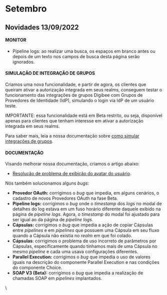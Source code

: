 # Setembro

## Novidades 13/09/2022

#### MONITOR

* Pipeline logs: ao realizar uma busca, os espaços em branco antes ou depois de um texto nos campos de busca desta página serão ignorados.



#### SIMULAÇÃO DE INTEGRAÇÃO DE GRUPOS&#x20;

Criamos uma nova funcionalidade, e partir de agora, os clientes que queiram ativar a autorização integrada em seus realms, conseguem testar o funcionamento das integrações de grupos Digibee com Grupos de Provedores de Identidade (IdP), simulando o login via IdP de um usuário teste.

IMPORTANTE: essa funcionalidade está em Beta restrito, ou seja, disponível apenas para clientes que tenham interesse em ativar a autorização integrada em seus realms.

Para saber mais, leia a nossa documentação sobre [como simular integrações de grupos](https://docs.digibee.com/documentation/v/pt-br/administration/integracao-de-provedor-de-identidades/integracao-dos-grupos-idp-com-grupos-digibee#como-simular-uma-integracao).

####

#### DOCUMENTAÇÃO

Visando melhorar nossa documentação, criamos o artigo abaixo:&#x20;

* [Resolução de problema de exibição do avatar do usuário](https://intercom.help/godigibee/pt-BR/articles/6545115-problema-com-a-imagem-do-avatar-do-usuario).





Nós também solucionamos alguns _bugs_:

* **Provedor OAuth:** corrigimos o _bug_ que impedia, em alguns cenários, o cadastro de novos Provedores OAuth na fase Beta.
* **Pipeline logs:** corrigimos o _bug_ onde o _timestamp_ dos _logs_ no modal de detalhes do log estava em um fuso horário diferente daquele exibido na página de _pipeline logs_. Agora, o _timestamp_ do modal foi ajustado para ser igual ao da página de _pipeline logs_.
* **Cápsulas:** corrigimos o _bug_ que impedia a ação de copiar Cápsulas entre _pipelines_ e em _pipelines_ que possuem uma Cápsula em seu fluxo quando a Cápsula não existia no _realm_ em que foi colado.
* **Cápsulas**: corrigimos o problema de uso incorreto de parâmetros por Cápsulas, especificamente quando tínhamos mais de uma Cápsula no mesmo _pipeline_ e cada uma usava configurações diferentes.
* **Parallel Execution:** corrigimos o _bug_ que impedia o uso de valores iguais na descrição do componente Parallel Execution e nas condições do componente Choice.
* **SOAP V3 (Beta):** corrigimos o _bug_ que impedia a realização de chamadas SOAP em _pipelines_ implantados.

\


